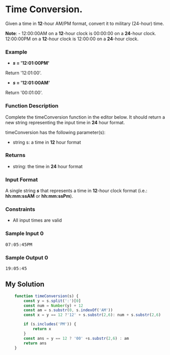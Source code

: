 # Time Conversion.

Given a time in **12**-hour AM/PM format, convert it to military (24-hour) time.

**Note**: - 12:00:00AM on a **12**-hour clock is 00:00:00 on a **24**-hour clock.
 12:00:00PM on a **12**-hour clock is 12:00:00 on a **24**-hour clock.

### Example

* **_s_ = '12:01:00PM'**

Return '12:01:00'.

* **_s_ = '12:01:00AM'**

Return '00:01:00'.

### Function Description

Complete the timeConversion function in the editor below. It should return a new string representing the input time in **24** hour format.

timeConversion has the following parameter(s):

* string s: a time in **12** hour format
### Returns
* string: the time in **24** hour format

### Input Format

A single string **_s_** that represents a time in **12**-hour clock format (i.e.: **hh:mm:ssAM** or **hh:mm:ssPm**).

### Constraints

* All input times are valid

### Sample Input 0
<pre>
07:05:45PM
</pre>
### Sample Output 0
<pre>
19:05:45
</pre>
##  My Solution

```javascript
    function timeConversion(s) {
        const y = s.split(':')[0]
        const num = Number(y) + 12
        const am = s.substr(0, s.indexOf('AM'))
        const x = y == 12 ?'12' + s.substr(2,6): num + s.substr(2,6)

        if (s.includes('PM')) {
            return x
        }
        const ans = y == 12 ? '00' +s.substr(2,6) : am
        return ans
    }
```